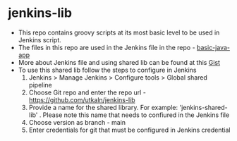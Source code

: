 # jenkins-lib
* This repo contains groovy scripts at its most basic level to be used in Jenkins script.
* The files in this repo are used in the Jenkins file in the repo - [basic-java-app](https://github.com/utkaln/basic-java-app.git) 
* More about Jenkins file and using shared lib can be found at this [Gist](https://gist.github.com/utkaln/3f4c7439d4f95411d8db5d631a60901f#using-jenkins-shared-lib-for-scalability-and-reusuability)
* To use this shared lib follow the steps to configure in Jenkins 
    1. Jenkins > Manage Jenkins > Configure tools > Global shared pipeline
    2. Choose Git repo and enter the repo url - https://github.com/utkaln/jenkins-lib
    3. Provide a name for the shared library. For example: 'jenkins-shared-lib' . Please note this name that needs to confiured in the Jenkins file
    4. Choose version as branch - main
    5. Enter credentials for git that must be configured in Jenkins credential

